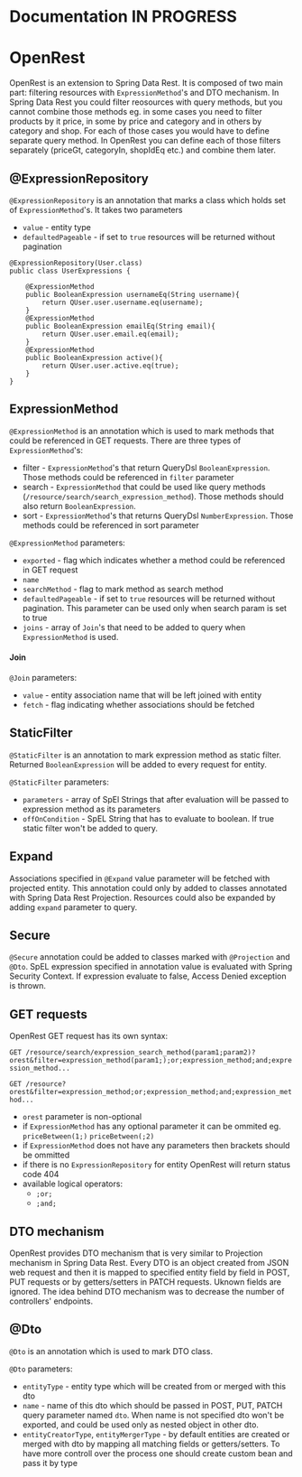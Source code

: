 # Documentation IN PROGRESS 

# OpenRest

OpenRest is an extension to Spring Data Rest. It is composed of two main part: filtering resources with `ExpressionMethod`'s and DTO mechanism. In Spring Data Rest you could filter reosources with query methods, but you cannot combine those methods eg. in some cases you need to filter products by it price, in some by price and category and in others by category and shop. For each of those cases you would have to define separate query method. In OpenRest you can define each of those filters separately (priceGt, categoryIn, shopIdEq etc.) and combine them later. 

## @ExpressionRepository

`@ExpressionRepository` is an annotation that marks a class which holds set of `ExpressionMethod`'s. It takes two parameters 

- `value` - entity type
- `defaultedPageable` - if set to `true` resources will be returned without pagination

```
@ExpressionRepository(User.class)
public class UserExpressions {

    @ExpressionMethod
  	public BooleanExpression usernameEq(String username){
  		return QUser.user.username.eq(username);
  	}
  	@ExpressionMethod
  	public BooleanExpression emailEq(String email){
  		return QUser.user.email.eq(email);
  	}
  	@ExpressionMethod
  	public BooleanExpression active(){
  		return QUser.user.active.eq(true);
  	}
}
```

## ExpressionMethod

`@ExpressionMethod` is an annotation which is used to mark methods that could be referenced in GET requests. There are three types of `ExpressionMethod`'s:

- filter - `ExpressionMethod`'s that return QueryDsl `BooleanExpression`. Those methods could be referenced in `filter` parameter
- search - `ExpressionMethod` that could be used like query methods (`/resource/search/search_expression_method`). Those methods should also return `BooleanExpression`.
- sort - `ExpressionMethod`'s that returns QueryDsl `NumberExpression`. Those methods could be referenced in sort parameter

`@ExpressionMethod` parameters:
- `exported` - flag which indicates whether a method could be referenced in GET request
- `name`
- `searchMethod` - flag to mark method as search method
- `defaultedPageable` - if set to `true` resources will be returned without pagination. This parameter can be used only when search param is set to true
- `joins` - array of `Join`'s that need to be added to query when `ExpressionMethod` is used.

#### Join

`@Join` parameters:

- `value` - entity association name that will be left joined with entity
- `fetch` - flag indicating whether associations should be fetched

## StaticFilter

`@StaticFilter` is an annotation to mark expression method as static filter. Returned `BooleanExpression` will be added to every request for entity.

`@StaticFilter` parameters:

- `parameters` - array of SpEl Strings that after evaluation will be passed to expression method as its parameters
- `offOnCondition` - SpEL String that has to evaluate to boolean. If true static filter won't be added to query. 

## Expand

Associations specified in `@Expand` value parameter will be fetched with projected entity. This annotation could only by added to classes annotated with Spring Data Rest Projection. Resources could also be expanded by adding `expand` parameter to query.

## Secure

`@Secure` annotation could be added to classes marked with `@Projection` and `@Dto`. SpEL expression specified in annotation value is evaluated with Spring Security Context. If expression evaluate to false, Access Denied exception is thrown.

## GET requests

OpenRest GET request has its own syntax:

`GET /resource/search/expression_search_method(param1;param2)?orest&filter=expression_method(param1;);or;expression_method;and;expression_method...`

`GET /resource?orest&filter=expression_method;or;expression_method;and;expression_method...`

- `orest` parameter is non-optional
- if `ExpressionMethod` has any optional parameter it can be ommited eg. `priceBetween(1;)` `priceBetween(;2)`
- if `ExpressionMethod` does not have any parameters then brackets should be ommitted
- if there is no `ExpressionRepository` for entity OpenRest will return status code 404
- available logical operators:
  - `;or;`
  - `;and;`

## DTO mechanism

OpenRest provides DTO mechanism that is very similar to Projection mechanism in Spring Data Rest. Every DTO is an object created from JSON web request and then it is mapped to specified entity field by field in POST, PUT requests or by getters/setters in PATCH requests. Uknown fields are ignored. The idea behind DTO mechanism was to decrease the number of controllers' endpoints. 

## @Dto

`@Dto` is an annotation which is used to mark DTO class.

`@Dto` parameters:

- `entityType` - entity type which will be created from or merged with this dto
- `name` - name of this dto which should be passed in POST, PUT, PATCH query parameter named `dto`. When name is not specified dto won't be exported, and could be used only as nested object in other dto.
- `entityCreatorType`, `entityMergerType` - by default entities are created or merged with dto by mapping all matching fields or getters/setters. To have more controll over the process one should create custom bean and pass it by type








